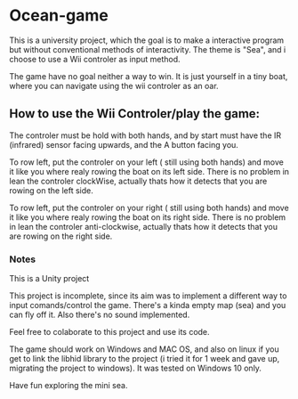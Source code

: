 # Ocean-game

This is a university project, which the goal is to make a interactive program but without conventional methods of interactivity. The theme is "Sea", and i choose to use a Wii controler as input method.

The game have no goal neither a way to win. It is just yourself in a tiny boat, where you can navigate using the wii controler as an oar.



## How to use the Wii Controler/play the game:
  The controler must be hold with both hands, and by start must have the IR (infrared) sensor facing upwards, and the A button facing you.
  
  To row left, put the controler on your left ( still using both hands) and move it like you where realy rowing the boat on its left side. There is no problem in lean the controler clockWise, actually thats how it detects that you are rowing on the left side.
  
  To row left, put the controler on your right ( still using both hands) and move it like you where realy rowing the boat on its right side. There is no problem in lean the controler anti-clockwise, actually thats how it detects that you are rowing on the right side.
  
  
  
### Notes
This is a Unity project

This project is incomplete, since its aim was to implement a different way to input comands/control the game. There's a kinda empty map (sea) and you can fly off it. Also there's no sound implemented.

Feel free to colaborate to this project and use its code.
  

The game should work on Windows and MAC OS, and also on linux if you get to link the libhid library to the project (i tried it for 1 week and gave up, migrating the project to windows). It was tested on Windows 10 only.

Have fun exploring the mini sea.
